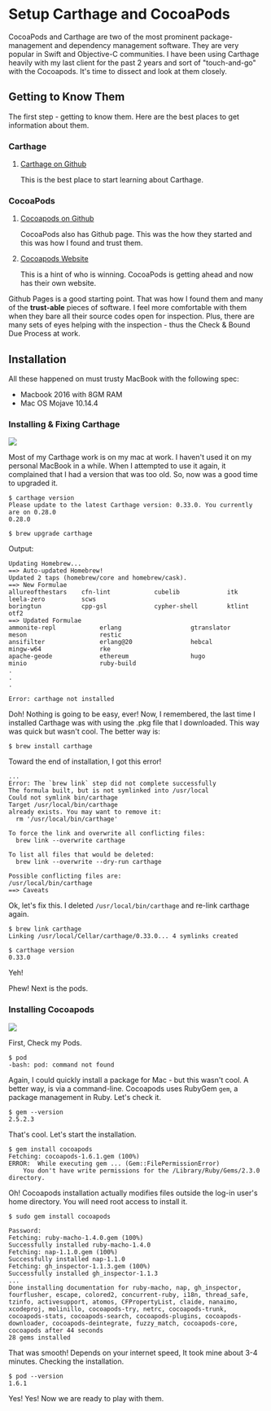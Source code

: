 # Setup Carthage and CocoaPods

CocoaPods and Carthage are two of the most prominent package-management and dependency management software. They are very popular in Swift and Objective-C communities. I have been using Carthage heavily with my last client for the past 2 years and sort of "touch-and-go" with the Cocoapods. It's time to dissect and look at them closely.<br />

## Getting to Know Them

The first step - getting to know them. Here are the best places to get information about them.

### Carthage

1. [Carthage on Github]

    This is the best place to start learning about Carthage.

### CocoaPods

1. [Cocoapods on Github]

    CocoaPods also has Github page. This was the how they started and this was how I found and trust them. 

2. [Cocoapods Website]

    This is a hint of who is winning. CocoaPods is getting ahead and now has their own website.

Github Pages is a good starting point. That was how I found them and many of the **trust-able** pieces of software. I feel more comfortable with them when they bare all their source codes open for inspection. Plus, there are many sets of eyes helping with the inspection - thus the Check &amp; Bound Due Process at work.

## Installation

All these happened on must trusty MacBook with the following spec:

* Macbook 2016 with 8GM RAM
* Mac OS Mojave 10.14.4

### Installing &amp; Fixing Carthage

![][Carthage Logo]

Most of my Carthage work is on my mac at work. I haven't used it on my personal MacBook in a while. When I attempted to use it again, it complained that I had a version that was too old. So, now was a good time to upgraded it.

```
$ carthage version
Please update to the latest Carthage version: 0.33.0. You currently are on 0.28.0
0.28.0

$ brew upgrade carthage

```

Output:
```
Updating Homebrew...
==> Auto-updated Homebrew!
Updated 2 taps (homebrew/core and homebrew/cask).
==> New Formulae
allureofthestars    cfn-lint            cubelib             itk                 leela-zero          scws
boringtun           cpp-gsl             cypher-shell        ktlint              otf2
==> Updated Formulae
ammonite-repl            erlang                   gtranslator              meson                    restic
ansifilter               erlang@20                hebcal                   mingw-w64                rke
apache-geode             ethereum                 hugo                     minio                    ruby-build
.
.
.

Error: carthage not installed

```

Doh! Nothing is going to be easy, ever!
Now, I remembered, the last time I installed Carthage was with using the .pkg file that I downloaded. This way was quick but wasn't cool. The better way is:

```
$ brew install carthage

```
Toward the end of installation, I got this error!

```
...
Error: The `brew link` step did not complete successfully
The formula built, but is not symlinked into /usr/local
Could not symlink bin/carthage
Target /usr/local/bin/carthage
already exists. You may want to remove it:
  rm '/usr/local/bin/carthage'

To force the link and overwrite all conflicting files:
  brew link --overwrite carthage

To list all files that would be deleted:
  brew link --overwrite --dry-run carthage

Possible conflicting files are:
/usr/local/bin/carthage
==> Caveats

```

Ok, let's fix this. I deleted `/usr/local/bin/carthage` and re-link carthage again.

```
$ brew link carthage
Linking /usr/local/Cellar/carthage/0.33.0... 4 symlinks created

$ carthage version
0.33.0

```

Yeh! 

Phew! Next is the pods.

### Installing Cocoapods

![][Cocoapods Logo]

First, Check my Pods.

```
$ pod
-bash: pod: command not found

```

Again, I could quickly install a package for Mac - but this wasn't cool. A better way, is via a command-line. Cocoapods uses RubyGem `gem`, a package management in Ruby. Let's check it.

```
$ gem --version
2.5.2.3

```

That's cool. Let's start the installation.

```
$ gem install cocoapods
Fetching: cocoapods-1.6.1.gem (100%)
ERROR:  While executing gem ... (Gem::FilePermissionError)
    You don't have write permissions for the /Library/Ruby/Gems/2.3.0 directory.

```

Oh! Cocoapods installation actually modifies files outside the log-in user's home directory. You will need root access to install it.

```
$ sudo gem install cocoapods

Password:
Fetching: ruby-macho-1.4.0.gem (100%)
Successfully installed ruby-macho-1.4.0
Fetching: nap-1.1.0.gem (100%)
Successfully installed nap-1.1.0
Fetching: gh_inspector-1.1.3.gem (100%)
Successfully installed gh_inspector-1.1.3
...
Done installing documentation for ruby-macho, nap, gh_inspector, fourflusher, escape, colored2, concurrent-ruby, i18n, thread_safe, tzinfo, activesupport, atomos, CFPropertyList, claide, nanaimo, xcodeproj, molinillo, cocoapods-try, netrc, cocoapods-trunk, cocoapods-stats, cocoapods-search, cocoapods-plugins, cocoapods-downloader, cocoapods-deintegrate, fuzzy_match, cocoapods-core, cocoapods after 44 seconds
28 gems installed

```

That was smooth! Depends on your internet speed, It took mine about 3-4 minutes. Checking the installation.

```
$ pod --version
1.6.1

```

Yes! Yes! Now we are ready to play with them.


[Carthage on Github]: https://github.com/Carthage/Carthage "Carthage on Github"
[Cocoapods on Github]: https://github.com/CocoaPods/CocoaPods "Cocoapods on Github"
[Cocoapods Website]: https://cocoapods.org/ "Cocoapods Website"
[Carthage Logo]: https://3.bp.blogspot.com/-LkEQ90efbJ8/XMUl-moP7VI/AAAAAAAAZII/bHNnJ3ROJusSO9hPTo4m8ymBZU3-cl9iQCLcBGAs/s1600/carthage-logo-small.png
[Cocoapods Logo]: https://4.bp.blogspot.com/-2H1Rir2BsWY/XMUmeX7rNmI/AAAAAAAAZIQ/5cufO2IfFbE2Tz6VsiDJPJhtP9jpJqWugCLcBGAs/s320/cocoapods-logo-small.png

